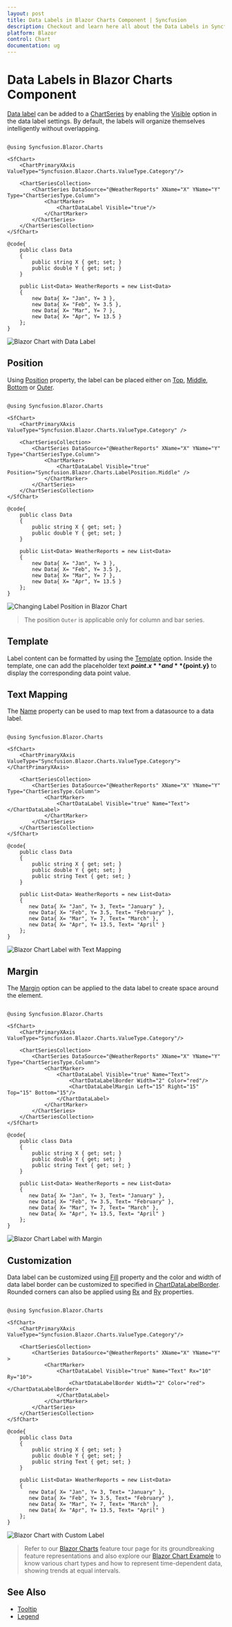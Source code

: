 ```yaml
---
layout: post
title: Data Labels in Blazor Charts Component | Syncfusion
description: Checkout and learn here all about the Data Labels in Syncfusion Blazor Charts component and much more.
platform: Blazor
control: Chart
documentation: ug
---
```


# Data Labels in Blazor Charts Component

[Data label](https://help.syncfusion.com/cr/blazor/Syncfusion.Blazor.Charts.ChartDataLabel.html) can be added to a [ChartSeries](https://help.syncfusion.com/cr/blazor/Syncfusion.Blazor.Charts.ChartSeries.html) by enabling the [Visible](https://help.syncfusion.com/cr/blazor/Syncfusion.Blazor.Charts.ChartDataLabel.html#Syncfusion_Blazor_Charts_ChartDataLabel_Visible) option in the data label settings. By default, the labels will organize themselves intelligently without overlapping.

```cshtml

@using Syncfusion.Blazor.Charts

<SfChart>
    <ChartPrimaryXAxis ValueType="Syncfusion.Blazor.Charts.ValueType.Category"/>

    <ChartSeriesCollection>
        <ChartSeries DataSource="@WeatherReports" XName="X" YName="Y" Type="ChartSeriesType.Column">
            <ChartMarker>
                <ChartDataLabel Visible="true"/>
            </ChartMarker>
        </ChartSeries>
    </ChartSeriesCollection>
</SfChart>

@code{
    public class Data
    {
        public string X { get; set; }
        public double Y { get; set; }
    }
	
    public List<Data> WeatherReports = new List<Data>
	{
        new Data{ X= "Jan", Y= 3 },
        new Data{ X= "Feb", Y= 3.5 },
        new Data{ X= "Mar", Y= 7 },
        new Data{ X= "Apr", Y= 13.5 }
    };
}

```

![Blazor Chart with Data Label](images/data-label/blazor-chart-data-label.png)

## Position

Using [Position](https://help.syncfusion.com/cr/blazor/Syncfusion.Blazor.Charts.ChartDataLabel.html#Syncfusion_Blazor_Charts_ChartDataLabel_Position) property, the label can be placed either on [Top](https://help.syncfusion.com/cr/blazor/Syncfusion.Blazor.Charts.LabelPosition.html#Syncfusion_Blazor_Charts_LabelPosition_Top), [Middle](https://help.syncfusion.com/cr/blazor/Syncfusion.Blazor.Charts.LabelPosition.html#Syncfusion_Blazor_Charts_LabelPosition_Middle), [Bottom](https://help.syncfusion.com/cr/blazor/Syncfusion.Blazor.Charts.LabelPosition.html#Syncfusion_Blazor_Charts_LabelPosition_Bottom) or [Outer](https://help.syncfusion.com/cr/blazor/Syncfusion.Blazor.Charts.LabelPosition.html#Syncfusion_Blazor_Charts_LabelPosition_Outer).

```cshtml

@using Syncfusion.Blazor.Charts

<SfChart>
    <ChartPrimaryXAxis ValueType="Syncfusion.Blazor.Charts.ValueType.Category" />

    <ChartSeriesCollection>
        <ChartSeries DataSource="@WeatherReports" XName="X" YName="Y" Type="ChartSeriesType.Column">
            <ChartMarker>
                <ChartDataLabel Visible="true" Position="Syncfusion.Blazor.Charts.LabelPosition.Middle" />
            </ChartMarker>
        </ChartSeries>
    </ChartSeriesCollection>
</SfChart>

@code{
    public class Data
    {
        public string X { get; set; }
        public double Y { get; set; }
    }
	
    public List<Data> WeatherReports = new List<Data>
    {
        new Data{ X= "Jan", Y= 3 },
        new Data{ X= "Feb", Y= 3.5 },
        new Data{ X= "Mar", Y= 7 },
        new Data{ X= "Apr", Y= 13.5 }
    };
}

```

![Changing Label Position in Blazor Chart](images/data-label/blazor-chart-label-position.png)

> The position `Outer` is applicable only for column and bar series.

## Template

Label content can be formatted by using the [Template](https://help.syncfusion.com/cr/blazor/Syncfusion.Blazor.Charts.ChartDataLabel.html#Syncfusion_Blazor_Charts_ChartDataLabel_Template) option. Inside the template, one can add the placeholder text **${point.x}** and **${point.y}** to display the corresponding data point value.

## Text Mapping

The [Name](https://help.syncfusion.com/cr/blazor/Syncfusion.Blazor.Charts.ChartDataLabel.html#Syncfusion_Blazor_Charts_ChartDataLabel_Name) property can be used to map text from a datasource to a data label.

```cshtml

@using Syncfusion.Blazor.Charts

<SfChart>
    <ChartPrimaryXAxis ValueType="Syncfusion.Blazor.Charts.ValueType.Category"></ChartPrimaryXAxis>

    <ChartSeriesCollection>
        <ChartSeries DataSource="@WeatherReports" XName="X" YName="Y" Type="ChartSeriesType.Column">
            <ChartMarker>
                <ChartDataLabel Visible="true" Name="Text"></ChartDataLabel>
            </ChartMarker>
        </ChartSeries>
    </ChartSeriesCollection>
</SfChart>

@code{
    public class Data
    {
        public string X { get; set; }
        public double Y { get; set; }
        public string Text { get; set; }
    }

    public List<Data> WeatherReports = new List<Data> 
	{
	   new Data{ X= "Jan", Y= 3, Text= "January" },
	   new Data{ X= "Feb", Y= 3.5, Text= "February" },
	   new Data{ X= "Mar", Y= 7, Text= "March" },
	   new Data{ X= "Apr", Y= 13.5, Text= "April" }
	};
}

```

![Blazor Chart Label with Text Mapping](images/data-label/blazor-chart-label-with-text-mapping.png)

## Margin

The [Margin](https://help.syncfusion.com/cr/blazor/Syncfusion.Blazor.Charts.ChartDataLabel.html#Syncfusion_Blazor_Charts_ChartDataLabel_Margin) option can be applied to the data label to create space around the element.

```cshtml

@using Syncfusion.Blazor.Charts

<SfChart>
    <ChartPrimaryXAxis ValueType="Syncfusion.Blazor.Charts.ValueType.Category"/>

    <ChartSeriesCollection>
        <ChartSeries DataSource="@WeatherReports" XName="X" YName="Y" Type="ChartSeriesType.Column">
            <ChartMarker>
                <ChartDataLabel Visible="true" Name="Text">
                    <ChartDataLabelBorder Width="2" Color="red"/>
                    <ChartDataLabelMargin Left="15" Right="15" Top="15" Bottom="15"/>
                </ChartDataLabel>
            </ChartMarker>
        </ChartSeries>
    </ChartSeriesCollection>
</SfChart>

@code{
    public class Data
    {
        public string X { get; set; }
        public double Y { get; set; }
        public string Text { get; set; }
    }

    public List<Data> WeatherReports = new List<Data> 
	{
	   new Data{ X= "Jan", Y= 3, Text= "January" },
	   new Data{ X= "Feb", Y= 3.5, Text= "February" },
	   new Data{ X= "Mar", Y= 7, Text= "March" },
	   new Data{ X= "Apr", Y= 13.5, Text= "April" }
	};
}

```

![Blazor Chart Label with Margin](images/data-label/blazor-chart-label-with-margin.png)

## Customization

Data label can be customized using [Fill](https://help.syncfusion.com/cr/blazor/Syncfusion.Blazor.Charts.ChartDataLabel.html#Syncfusion_Blazor_Charts_ChartDataLabel_Fill) property and the color and width of data label border can be customized to specified in [ChartDataLabelBorder](https://help.syncfusion.com/cr/blazor/Syncfusion.Blazor.Charts.ChartDataLabelBorder.html). Rounded corners can also be applied using [Rx](https://help.syncfusion.com/cr/blazor/Syncfusion.Blazor.Charts.ChartDataLabel.html#Syncfusion_Blazor_Charts_ChartDataLabel_Rx) and [Ry](https://help.syncfusion.com/cr/blazor/Syncfusion.Blazor.Charts.ChartDataLabel.html#Syncfusion_Blazor_Charts_ChartDataLabel_Ry) properties.

```cshtml

@using Syncfusion.Blazor.Charts

<SfChart>
    <ChartPrimaryXAxis ValueType="Syncfusion.Blazor.Charts.ValueType.Category"/>   

    <ChartSeriesCollection>
        <ChartSeries DataSource="@WeatherReports" XName="X" YName="Y" >
            <ChartMarker>
                <ChartDataLabel Visible="true" Name="Text" Rx="10" Ry="10">
                    <ChartDataLabelBorder Width="2" Color="red"></ChartDataLabelBorder>
                </ChartDataLabel>
            </ChartMarker>
        </ChartSeries>
    </ChartSeriesCollection>
</SfChart>

@code{
    public class Data
    {
        public string X { get; set; }
        public double Y { get; set; }
        public string Text { get; set; }
    }

    public List<Data> WeatherReports = new List<Data> 
	{
	   new Data{ X= "Jan", Y= 3, Text= "January" },
	   new Data{ X= "Feb", Y= 3.5, Text= "February" },
	   new Data{ X= "Mar", Y= 7, Text= "March" },
	   new Data{ X= "Apr", Y= 13.5, Text= "April" }
	};
}

```

![Blazor Chart with Custom Label](images/data-label/blazor-chart-custom-label.png)

> Refer to our [Blazor Charts](https://www.syncfusion.com/blazor-components/blazor-charts) feature tour page for its groundbreaking feature representations and also explore our [Blazor Chart Example](https://blazor.syncfusion.com/demos/chart/line?theme=bootstrap4) to know various chart types and how to represent time-dependent data, showing trends at equal intervals.

## See Also

* [Tooltip](./tool-tip)
* [Legend](./legend)